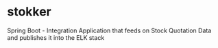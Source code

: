 # stokker
Spring Boot - Integration Application that feeds on Stock Quotation Data and publishes it into the ELK stack

